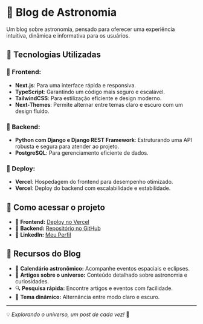 # 🌌 Blog de Astronomia

Um blog sobre astronomia, pensado para oferecer uma experiência intuitiva, dinâmica e informativa para os usuários.

## 🚀 Tecnologias Utilizadas

### 🔹 Frontend:
- **Next.js**: Para uma interface rápida e responsiva.
- **TypeScript**: Garantindo um código mais seguro e escalável.
- **TailwindCSS**: Para estilização eficiente e design moderno.
- **Next-Themes**: Permite alternar entre temas claro e escuro com um design fluido.

### 🔹 Backend:
- **Python com Django e Django REST Framework**: Estruturando uma API robusta e segura para atender ao projeto.
- **PostgreSQL**: Para gerenciamento eficiente de dados.

### 🔹 Deploy:
- **Vercel**: Hospedagem do frontend para desempenho otimizado.
- **Vercel**: Deploy do backend com escalabilidade e estabilidade.

## 📌 Como acessar o projeto
- 🔗 **Frontend:** [Deploy no Vercel](https://dr-universo.vercel.app/)
- 🔗 **Backend:** [Repositório no GitHub](https://github.com/joabesnts09/dr-universe-back)
- 🔗 **LinkedIn:** [Meu Perfil](https://www.linkedin.com/in/joabe-santos-5a20a3206/)

## 📖 Recursos do Blog
- 📅 **Calendário astronômico:** Acompanhe eventos espaciais e eclipses.
- 🌠 **Artigos sobre o universo:** Conteúdo detalhado sobre astronomia e curiosidades.
- 🔍 **Pesquisa rápida:** Encontre artigos e eventos com facilidade.
- 🎨 **Tema dinâmico:** Alternância entre modo claro e escuro.

---

💡 *Explorando o universo, um post de cada vez!* 🚀
